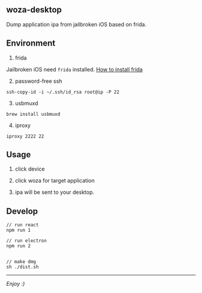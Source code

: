 ## woza-desktop

Dump application ipa from jailbroken iOS based on frida. 

## Environment

1. frida

Jailbroken iOS need `frida` installed. [How to install frida](https://www.frida.re/docs/ios/#with-jailbreak)

2. password-free ssh

```
ssh-copy-id -i ~/.ssh/id_rsa root@ip -P 22
```

3. usbmuxd

```
brew install usbmuxd
```

4. iproxy

```
iproxy 2222 22
```


## Usage

1. click device

2. click woza for target application

3. ipa will be sent to your desktop.


## Develop

```
// run react
npm run 1

// run electron
npm run 2


// make dmg
sh ./dist.sh
```

---

*Enjoy :)*

